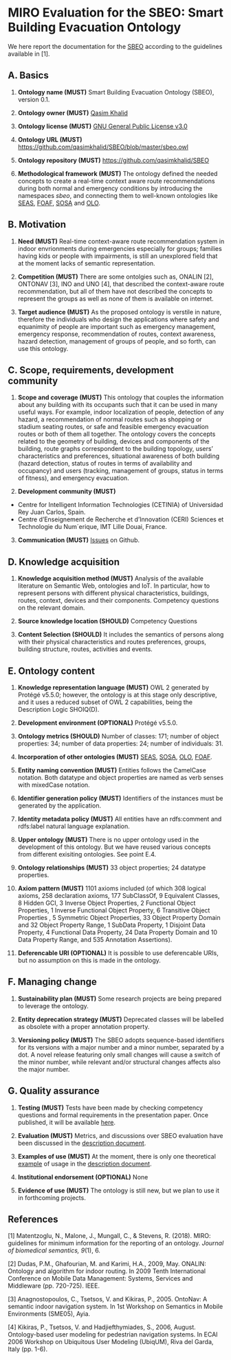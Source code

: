 # MIRO Evaluation for the SBEO: Smart Building Evacuation Ontology
We here report the documentation for the [SBEO](https://github.com/qasimkhalid/SBEO/blob/master/sbeo.owl) according to the guidelines available in [1].

## A. Basics
1. **Ontology name (MUST)**
Smart Building Evacuation Ontology (SBEO), version 0.1.

2. **Ontology owner (MUST)**
[Qasim Khalid](https://github.com/qasimkhalid)

3. **Ontology license (MUST)**
[GNU General Public License v3.0](https://github.com/qasimkhalid/SBEO/blob/master/LICENSE)

4. **Ontology URL (MUST)**
<https://github.com/qasimkhalid/SBEO/blob/master/sbeo.owl>

5. **Ontology repository (MUST)**
<https://github.com/qasimkhalid/SBEO>

6. **Methodological framework (MUST)**
The ontology defined the needed concepts to create a real-time context aware route recommendations during both normal and emergency conditions by introducing the namespaces _sbeo_, and connecting them to well-known ontologies like [SEAS](<https://w3id.org/seas/>), [FOAF](<http://xmlns.com/foaf/spec/>), [SOSA](<https://www.w3.org/TR/vocab-ssn/>) and [OLO](<http://purl.org/ontology/olo/core#>).

## B. Motivation
1. **Need (MUST)**
Real-time context-aware route recommendation system in indoor envrionments during emergencies especially for groups; families having kids or people with impairments, is still an unexplored field that at the moment lacks of semantic representation.

2. **Competition (MUST)**
There are some ontolgies such as, ONALIN [2],  ONTONAV [3], INO and UNO [4], that described the context-aware route recommendation, but all of them have not described the concepts to represent the groups as well as none of them is available on internet. 

3. **Target audience (MUST)**
As the proposed ontology is verstile in nature, therefore the individuals who design the applications where safety and equanimity of people are important such as emergency management, emergency response, recommendation of routes, context awareness, hazard detection, management of groups of people, and so forth, can use this ontology.   

## C. Scope, requirements, development community
1. **Scope and coverage (MUST)**
This ontology that couples the information about any building with its occupants such that it can be used in many useful ways. For example, indoor localization of people, detection of any hazard, a recommendation of normal routes such as shopping or stadium seating routes, or safe and feasible emergency evacuation routes or both of them all together. The ontology covers the concepts related to the geometry of building, devices and components of the building, route graphs correspondent to the building topology, users’ characteristics and preferences, situational awareness of both building (hazard detection, status of routes in terms of availability and occupancy) and users (tracking, management of groups, status in terms of fitness), and emergency evacuation.

2. **Development community (MUST)**

  - Centre for Intelligent Information Technologies (CETINIA) of Universidad Rey Juan Carlos, Spain.
  - Centre d’Enseignement de Recherche et d’Innovation (CERI) Sciences et Technologie du Num´erique, IMT Lille Douai, France. 

3. **Communication (MUST)** [Issues](https://github.com/qasimkhalid/SBEO/issues) on Github.

## D. Knowledge acquisition
1. **Knowledge acquisition method (MUST)**
Analysis of the available literature on Semantic Web, ontologies and IoT. In particular, how to represent persons with different physical characteristics, buildings, routes, context, devices and their components. Competency questions on the relevant domain.

2. **Source knowledge location (SHOULD)** Competency Questions
3. **Content Selection (SHOULD)** 
It includes the semantics of persons along with their physical characteristics and routes preferences, groups, building structure, routes, activities and events.
## E. Ontology content
1. **Knowledge representation language (MUST)**
OWL 2 generated by Protégé v5.5.0; however, the ontology is at this stage only descriptive, and
it uses a reduced subset of OWL 2 capabilities, being the Description Logic SHOIQ(D).

2. **Development environment (OPTIONAL)**
Protégé v5.5.0.

3. **Ontology metrics (SHOULD)**
Number of classes: 171; number of object properties: 34; number of data properties: 24; number of individuals: 31.

4. **Incorporation of other ontologies (MUST)**
[SEAS](<https://w3id.org/seas/>), [SOSA](<https://www.w3.org/TR/vocab-ssn/>), [OLO](<http://purl.org/ontology/olo/core#>), [FOAF](<http://xmlns.com/foaf/spec/>).

5. **Entity naming convention (MUST)** 
Entities follows the CamelCase notation. Both datatype and object properties are named as verb senses with mixedCase notation.

6. **Identifier generation policy (MUST)**
Identifiers of the instances must be generated by the application.

7. **Identity metadata policy (MUST)**
All entities have an rdfs:comment and rdfs:label natural language explanation.

8. **Upper ontology (MUST)** 
There is no upper ontology used in the development of this ontology. But we have reused various concepts from different exisiting ontologies. See point E.4.

9. **Ontology relationships (MUST)**
33 object properties; 24 datatype properties.

10. **Axiom pattern (MUST)**
1101 axioms included (of which 308 logical axioms, 258 declaration axioms, 177 SubClassOf, 9 Equivalent Classes, 8 Hidden GCI, 3 Inverse Object Properties, 2 Functional Object Properties, 1 Inverse Functional Object Property, 6 Transitive Object Properties , 5 Symmetric Object Properties, 33 Object Property Domain and 32 Object Property Range, 1 SubData Property, 1 Disjoint Data Property, 4 Functional Data Property, 24 Data Property Domain and 10 Data Property Range, and 535 Annotation Assertions).

11. **Deferencable URI (OPTIONAL)** 
It is possible to use deferencable URIs, but no assumption on this is made in the ontology.
## F. Managing change
1. **Sustainability plan (MUST)**
Some research projects are being prepared to leverage the ontology.

2. **Entity deprecation strategy (MUST)**
Deprecated classes will be labelled as obsolete with a proper annotation property.

3. **Versioning policy (MUST)**
The SBEO adopts sequence-based identifiers for its versions with a major number and a minor number, separated by a dot. A novel release featuring only small changes will cause a switch of the minor number, while relevant and/or structural changes affects also the major number.

## G. Quality assurance
1. **Testing (MUST)**
Tests have been made by checking competency questions and formal requirements in the presentation paper. Once published, it will be available [here](https://github.com/qasimkhalid/SBEO).

2. **Evaluation (MUST)**
Metrics, and discussions over SBEO evaluation have been discussed in the [description document](https://github.com/qasimkhalid/SBEO/blob/master/Documentation/sbeo_Description.pdf).

3. **Examples of use (MUST)**
At the moment, there is only one theoretical [example](https://github.com/qasimkhalid/SBEO/blob/master/Examples/SmallOfficeSpace/sbeo_Instantiation_smallOfficeSpace.owl) of usage in the [description document](https://github.com/qasimkhalid/SBEO/blob/master/Examples/SmallOfficeSpace/DocumentationSBEO_TaskBasedEvaluation_SmallOfficeScenario.docx).

4. **Institutional endorsement (OPTIONAL)**
None

5. **Evidence of use (MUST)**
The ontology is still new, but we plan to use it in forthcoming projects.

## References
[1] Matentzoglu, N., Malone, J., Mungall, C., & Stevens, R. (2018). MIRO: guidelines for minimum information for the reporting of an ontology. _Journal of biomedical semantics, 9_(1), 6.

[2] Dudas, P.M., Ghafourian, M. and Karimi, H.A., 2009, May. ONALIN: Ontology and algorithm for indoor routing. In 2009 Tenth International Conference on Mobile Data Management: Systems, Services and Middleware (pp. 720-725). IEEE.

[3] Anagnostopoulos, C., Tsetsos, V. and Kikiras, P., 2005. OntoNav: A semantic indoor navigation system. In 1st Workshop on Semantics in Mobile Environments (SME05), Ayia.

[4] Kikiras, P., Tsetsos, V. and Hadjiefthymiades, S., 2006, August. Ontology-based user modeling for pedestrian navigation systems. In ECAI 2006 Workshop on Ubiquitous User Modeling (UbiqUM), Riva del Garda, Italy (pp. 1-6).
